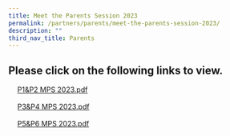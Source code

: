 ```yaml
---
title: Meet the Parents Session 2023
permalink: /partners/parents/meet-the-parents-session-2023/
description: ""
third_nav_title: Parents
---
```

## Please click on the following links to view.
<div><a class="refobj" href="/files/P1&amp;P2%20MPS%202023.pdf" target="_blank" style="padding-right: 4px; padding-left: 18px; text-decoration-line: underline; text-align: center; background-image: url(&quot;/site/ctx/ficon/pdf.gif&quot;);">P1&amp;P2 MPS 2023.pdf</a><br><br><a class="refobj" href="/files/P3&amp;P4%20MPS%202023.pdf" target="_blank" style="padding-right: 4px; padding-left: 18px; text-decoration-line: underline; text-align: center; background-image: url(&quot;/site/ctx/ficon/pdf.gif&quot;);">P3&amp;P4 MPS 2023.pdf</a><br><br><a class="refobj" href="/files/P5&amp;P6%20MPS%202023.pdf" target="_blank" style="padding-right: 4px; padding-left: 18px; text-decoration-line: underline; text-align: center; background-image: url(&quot;/site/ctx/ficon/pdf.gif&quot;);">P5&amp;P6 MPS 2023.pdf</a><br>
</div>